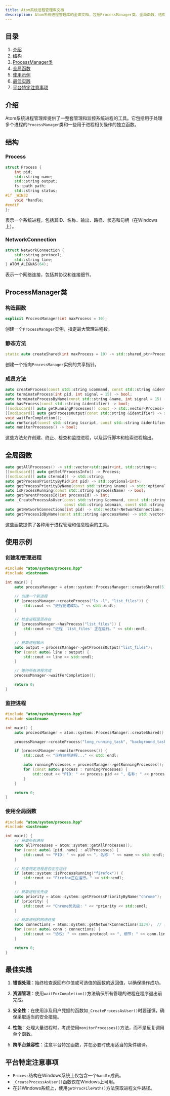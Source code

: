 ```yaml
---
title: Atom系统进程管理库文档
description: Atom系统进程管理库的全面文档，包括ProcessManager类、全局函数、结构、使用示例、最佳实践和平台特定注意事项。
---
```


## 目录

1. [介绍](#介绍)
2. [结构](#结构)
3. [ProcessManager类](#processmanager类)
4. [全局函数](#全局函数)
5. [使用示例](#使用示例)
6. [最佳实践](#最佳实践)
7. [平台特定注意事项](#平台特定注意事项)

## 介绍

Atom系统进程管理库提供了一整套管理和监控系统进程的工具。它包括用于处理多个进程的`ProcessManager`类和一些用于进程相关操作的独立函数。

## 结构

### Process

```cpp
struct Process {
    int pid;
    std::string name;
    std::string output;
    fs::path path;
    std::string status;
#if _WIN32
    void *handle;
#endif
};
```

表示一个系统进程，包括其ID、名称、输出、路径、状态和句柄（在Windows上）。

### NetworkConnection

```cpp
struct NetworkConnection {
    std::string protocol;
    std::string line;
} ATOM_ALIGNAS(64);
```

表示一个网络连接，包括其协议和连接细节。

## ProcessManager类

### 构造函数

```cpp
explicit ProcessManager(int maxProcess = 10);
```

创建一个`ProcessManager`实例，指定最大管理进程数。

### 静态方法

```cpp
static auto createShared(int maxProcess = 10) -> std::shared_ptr<ProcessManager>;
```

创建一个指向`ProcessManager`实例的共享指针。

### 成员方法

```cpp
auto createProcess(const std::string &command, const std::string &identifier) -> bool;
auto terminateProcess(int pid, int signal = 15) -> bool;
auto terminateProcessByName(const std::string &name, int signal = 15) -> bool;
auto hasProcess(const std::string &identifier) -> bool;
[[nodiscard]] auto getRunningProcesses() const -> std::vector<Process>;
[[nodiscard]] auto getProcessOutput(const std::string &identifier) -> std::vector<std::string>;
void waitForCompletion();
auto runScript(const std::string &script, const std::string &identifier) -> bool;
auto monitorProcesses() -> bool;
```

这些方法允许创建、终止、检查和监控进程，以及运行脚本和检索进程输出。

## 全局函数

```cpp
auto getAllProcesses() -> std::vector<std::pair<int, std::string>>;
[[nodiscard]] auto getSelfProcessInfo() -> Process;
[[nodiscard]] auto ctermid() -> std::string;
auto getProcessPriorityByPid(int pid) -> std::optional<int>;
auto getProcessPriorityByName(const std::string &name) -> std::optional<int>;
auto isProcessRunning(const std::string &processName) -> bool;
auto getParentProcessId(int processId) -> int;
auto _CreateProcessAsUser(const std::string &command, const std::string &username,
                          const std::string &domain, const std::string &password) -> bool;
auto getNetworkConnections(int pid) -> std::vector<NetworkConnection>;
auto getProcessIdByName(const std::string &processName) -> std::vector<int>;
```

这些函数提供了各种用于进程管理和信息检索的工具。

## 使用示例

### 创建和管理进程

```cpp
#include "atom/system/process.hpp"
#include <iostream>

int main() {
    auto processManager = atom::system::ProcessManager::createShared(5);

    // 创建一个新进程
    if (processManager->createProcess("ls -l", "list_files")) {
        std::cout << "进程创建成功。" << std::endl;
    }

    // 检查进程是否存在
    if (processManager->hasProcess("list_files")) {
        std::cout << "进程 'list_files' 正在运行。" << std::endl;
    }

    // 获取进程输出
    auto output = processManager->getProcessOutput("list_files");
    for (const auto& line : output) {
        std::cout << line << std::endl;
    }

    // 等待所有进程完成
    processManager->waitForCompletion();

    return 0;
}
```

### 监控进程

```cpp
#include "atom/system/process.hpp"
#include <iostream>

int main() {
    auto processManager = atom::system::ProcessManager::createShared();

    processManager->createProcess("long_running_task", "background_task");

    if (processManager->monitorProcesses()) {
        std::cout << "正在监控进程..." << std::endl;

        auto runningProcesses = processManager->getRunningProcesses();
        for (const auto& process : runningProcesses) {
            std::cout << "PID: " << process.pid << ", 名称: " << process.name << std::endl;
        }
    }

    return 0;
}
```

### 使用全局函数

```cpp
#include "atom/system/process.hpp"
#include <iostream>

int main() {
    // 获取所有进程
    auto allProcesses = atom::system::getAllProcesses();
    for (const auto& [pid, name] : allProcesses) {
        std::cout << "PID: " << pid << ", 名称: " << name << std::endl;
    }

    // 检查特定进程是否正在运行
    if (atom::system::isProcessRunning("firefox")) {
        std::cout << "Firefox正在运行。" << std::endl;
    }

    // 获取进程优先级
    auto priority = atom::system::getProcessPriorityByName("chrome");
    if (priority) {
        std::cout << "Chrome优先级: " << *priority << std::endl;
    }

    // 获取进程的网络连接
    auto connections = atom::system::getNetworkConnections(1234);  // 替换为实际的PID
    for (const auto& conn : connections) {
        std::cout << "协议: " << conn.protocol << ", 细节: " << conn.line << std::endl;
    }

    return 0;
}
```

## 最佳实践

1. **错误处理**：始终检查返回布尔值或可选值的函数的返回值，以确保操作成功。

2. **资源管理**：使用`waitForCompletion()`方法确保所有管理的进程在程序退出前完成。

3. **安全性**：在使用涉及用户凭据的函数如`_CreateProcessAsUser()`时要谨慎，确保采取适当的安全措施。

4. **性能**：处理大量进程时，考虑使用`monitorProcesses()`方法，而不是反复调用单个函数。

5. **跨平台兼容性**：注意平台特定函数，并在必要时使用适当的条件编译。

## 平台特定注意事项

- `Process`结构在Windows系统上仅包含一个`handle`成员。
- `_CreateProcessAsUser()`函数仅在Windows上可用。
- 在非Windows系统上，使用`getProcFilePath()`方法获取进程文件路径。
